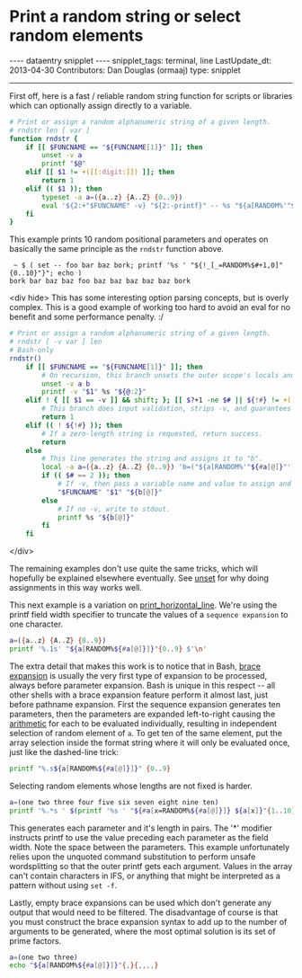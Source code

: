 # Print a random string or select random elements

\-\-\-- dataentry snipplet \-\-\-- snipplet_tags: terminal, line
LastUpdate_dt: 2013-04-30 Contributors: Dan Douglas (ormaaj) type:
snipplet

------------------------------------------------------------------------

First off, here is a fast / reliable random string function for scripts
or libraries which can optionally assign directly to a variable.

``` bash
# Print or assign a random alphanumeric string of a given length.
# rndstr len [ var ]
function rndstr {
    if [[ $FUNCNAME == "${FUNCNAME[1]}" ]]; then
        unset -v a
        printf "$@"
    elif [[ $1 != +([[:digit:]]) ]]; then
        return 1
    elif (( $1 )); then
        typeset -a a=({a..z} {A..Z} {0..9})
        eval '${2:+"$FUNCNAME" -v} "${2:-printf}" -- %s "${a[RANDOM%'"${#a[@]}"']"{1..'"$1"'}"}"'
    fi
}
```

This example prints 10 random positional parameters and operates on
basically the same principle as the `rndstr` function above.

     ~ $ ( set -- foo bar baz bork; printf '%s ' "${!_[_=RANDOM%$#+1,0]"{0..10}"}"; echo )
    bork bar baz baz foo baz baz baz baz baz bork 

\<div hide\> This has some interesting option parsing concepts, but is
overly complex. This is a good example of working too hard to avoid an
eval for no benefit and some performance penalty. :/

``` bash
# Print or assign a random alphanumeric string of a given length.
# rndstr [ -v var ] len
# Bash-only
rndstr()
    if [[ $FUNCNAME == "${FUNCNAME[1]}" ]]; then
        # On recursion, this branch unsets the outer scope's locals and assigns the result.
        unset -v a b
        printf -v "$1" %s "${@:2}"
    elif ! { [[ $1 == -v ]] && shift; }; [[ $?+1 -ne $# || ${!#} != +([[:digit:]]) || ( $? -gt 0 && -z $1 ) ]]; then
        # This branch does input validation, strips -v, and guarantees we're left with either 1 or 2 args.
        return 1
    elif (( ! ${!#} )); then
        # If a zero-length string is requested, return success.
        return
    else
        # This line generates the string and assigns it to "b".
        local -a a=({a..z} {A..Z} {0..9}) 'b=("${a[RANDOM%'"${#a[@]}"']"{1..'"${!#}"'}"}")'
        if (( $# == 2 )); then
            # If -v, then pass a variable name and value to assign and recurse once.
            "$FUNCNAME" "$1" "${b[@]}"
        else
            # If no -v, write to stdout.
            printf %s "${b[@]}"
        fi
    fi
```

\</div\>

The remaining examples don\'t use quite the same tricks, which will
hopefully be explained elsewhere eventually. See
[unset](commands/builtin/unset#scope) for why doing assignments in this
way works well.

This next example is a variation on
[print_horizontal_line](/snipplets/print_horizontal_line). We\'re using
the printf field width specifier to truncate the values of a
`sequence expansion` to one character.

``` bash
a=({a..z} {A..Z} {0..9})
printf '%.1s' "${a[RANDOM%${#a[@]}]}"{0..9} $'\n'
```

The extra detail that makes this work is to notice that in Bash, [brace
expansion](syntax/expansion/brace) is usually the very first type of
expansion to be processed, always before parameter expansion. Bash is
unique in this respect \-- all other shells with a brace expansion
feature perform it almost last, just before pathname expansion. First
the sequence expansion generates ten parameters, then the parameters are
expanded left-to-right causing the [arithmetic](/syntax/arith_expr) for
each to be evaluated individually, resulting in independent selection of
random element of `a`. To get ten of the same element, put the array
selection inside the format string where it will only be evaluated once,
just like the dashed-line trick:

``` bash
printf "%.s${a[RANDOM%${#a[@]}]}" {0..9} 
```

Selecting random elements whose lengths are not fixed is harder.

``` bash
a=(one two three four five six seven eight nine ten)
printf '%.*s ' $(printf '%s ' "${#a[x=RANDOM%${#a[@]}]} ${a[x]}"{1..10})
```

This generates each parameter and it\'s length in pairs. The \'\*\'
modifier instructs printf to use the value preceding each parameter as
the field width. Note the space between the parameters. This example
unfortunately relies upon the unquoted command substitution to perform
unsafe wordsplitting so that the outer printf gets each argument. Values
in the array can\'t contain characters in IFS, or anything that might be
interpreted as a pattern without using `set -f`.

Lastly, empty brace expansions can be used which don\'t generate any
output that would need to be filtered. The disadvantage of course is
that you must construct the brace expansion syntax to add up to the
number of arguments to be generated, where the most optimal solution is
its set of prime factors.

``` bash
a=(one two three)
echo "${a[RANDOM%${#a[@]}]}"{,}{,,,,}
```
